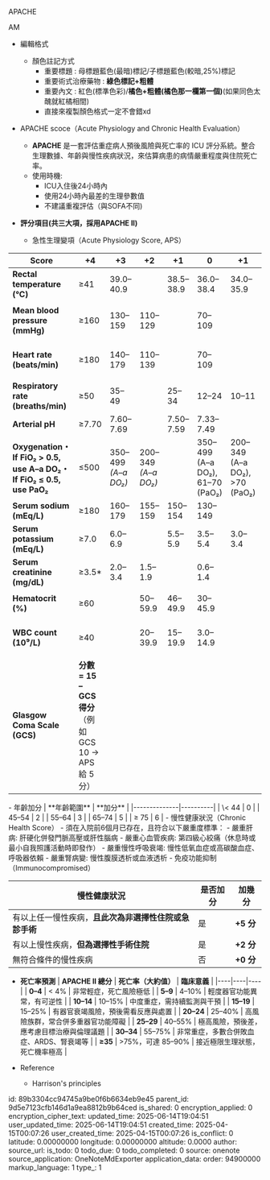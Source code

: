 APACHE

AM

- 編輯格式
  - 顏色註記方式
    - 重要標題 : 母標題藍色(最暗)標記/子標題藍色(較暗,25%)標記
    - 重要術式治療藥物 : **綠色標記+粗體**
    - 重要內文 : 紅色(標準色彩)/**橘色+粗體(橘色那一欄第一個)**(如果同色太醜就紅橘相間)
    - 直接來複製顏色格式一定不會錯xd

- APACHE scoce（Acute Physiology and Chronic Health Evaluation）
  - **APACHE** 是一套評估重症病人預後風險與死亡率的 ICU 評分系統。整合生理數據、年齡與慢性疾病狀況，來估算病患的病情嚴重程度與住院死亡率。
  - 使用時機:
    - ICU入住後24小時內
    - 使用24小時內最差的生理參數值
    - 不建議重複評估（與SOFA不同)
- **評分項目(共三大項，採用APACHE II)**
  - 急性生理變項（Acute Physiology Score, APS）
<table>
<colgroup>
<col style="width: 19%" />
<col style="width: 8%" />
<col style="width: 8%" />
<col style="width: 7%" />
<col style="width: 8%" />
<col style="width: 9%" />
<col style="width: 9%" />
<col style="width: 8%" />
<col style="width: 9%" />
<col style="width: 9%" />
</colgroup>
<thead>
<tr class="header">
<th><strong>Score</strong></th>
<th><strong>+4</strong></th>
<th><strong>+3</strong></th>
<th><strong>+2</strong></th>
<th><strong>+1</strong></th>
<th><strong>0</strong></th>
<th><strong>+1</strong></th>
<th><strong>+2</strong></th>
<th><strong>+3</strong></th>
<th><strong>+4</strong></th>
</tr>
</thead>
<tbody>
<tr class="odd">
<td><strong>Rectal temperature (°C)</strong></td>
<td>≥41</td>
<td>39.0–40.9</td>
<td></td>
<td>38.5–38.9</td>
<td>36.0–38.4</td>
<td>34.0–35.9</td>
<td>32.0–33.9</td>
<td>30.0–31.9</td>
<td>≤29.9</td>
</tr>
<tr class="even">
<td><strong>Mean blood pressure (mmHg)</strong></td>
<td>≥160</td>
<td>130–159</td>
<td>110–129</td>
<td></td>
<td><p>70–109</p>
<p></p></td>
<td></td>
<td><p>50–69</p>
<p></p></td>
<td></td>
<td><p>≤49</p>
<p></p></td>
</tr>
<tr class="odd">
<td><strong>Heart rate (beats/min)</strong></td>
<td>≥180</td>
<td>140–179</td>
<td>110–139</td>
<td></td>
<td><p>70–109</p>
<p></p></td>
<td></td>
<td>55–69</td>
<td>40–54</td>
<td>≤39</td>
</tr>
<tr class="even">
<td><strong>Respiratory rate (breaths/min)</strong></td>
<td>≥50</td>
<td>35–49</td>
<td></td>
<td>25–34</td>
<td>12–24</td>
<td>10–11</td>
<td>6–9</td>
<td></td>
<td><p>≤5</p>
<p></p></td>
</tr>
<tr class="odd">
<td><strong>Arterial pH</strong></td>
<td>≥7.70</td>
<td>7.60–7.69</td>
<td></td>
<td>7.50–7.59</td>
<td>7.33–7.49</td>
<td></td>
<td>7.25–7.32</td>
<td>7.15–7.24</td>
<td>&lt;7.15</td>
</tr>
<tr class="even">
<td><strong>Oxygenation・If FiO₂ &gt; 0.5, use A–a DO₂・If FiO₂ ≤ 0.5, use PaO₂</strong></td>
<td><p>≤500</p>
<p></p></td>
<td>350–499 <em>(A–a DO₂)</em></td>
<td>200–349 <em>(A–a DO₂)</em></td>
<td></td>
<td>350–499 (A–a DO₂), 61–70 (PaO₂)</td>
<td>200–349 (A–a DO₂), &gt;70 (PaO₂)</td>
<td></td>
<td>&lt;200 (A–a DO₂), 55–60 (PaO₂)</td>
<td>&lt;55 (PaO₂)</td>
</tr>
<tr class="odd">
<td><strong>Serum sodium (mEq/L)</strong></td>
<td>≥180</td>
<td>160–179</td>
<td>155–159</td>
<td>150–154</td>
<td>130–149</td>
<td></td>
<td>120–129</td>
<td>111–119</td>
<td>≤110</td>
</tr>
<tr class="even">
<td><strong>Serum potassium (mEq/L)</strong></td>
<td>≥7.0</td>
<td>6.0–6.9</td>
<td></td>
<td>5.5–5.9</td>
<td>3.5–5.4</td>
<td>3.0–3.4</td>
<td>2.5–2.9</td>
<td></td>
<td><p>&lt;2.5</p>
<p></p></td>
</tr>
<tr class="odd">
<td><strong>Serum creatinine (mg/dL)</strong></td>
<td>≥3.5*</td>
<td>2.0–3.4</td>
<td>1.5–1.9</td>
<td></td>
<td>0.6–1.4</td>
<td></td>
<td><p>&lt;0.6</p>
<p></p></td>
<td></td>
<td></td>
</tr>
<tr class="even">
<td><strong>Hematocrit (%)</strong></td>
<td>≥60</td>
<td></td>
<td>50–59.9</td>
<td>46–49.9</td>
<td>30–45.9</td>
<td></td>
<td>20–29.9</td>
<td></td>
<td><p>&lt;20</p>
<p></p></td>
</tr>
<tr class="odd">
<td><strong>WBC count (10⁹/L)</strong></td>
<td>≥40</td>
<td></td>
<td>20–39.9</td>
<td>15–19.9</td>
<td>3.0–14.9</td>
<td></td>
<td><p>1.0–2.9</p>
<p></p></td>
<td></td>
<td><p>&lt;1.0</p>
<p></p></td>
</tr>
<tr class="even">
<td><strong>Glasgow Coma Scale (GCS)</strong></td>
<td><strong>分數 = 15 – GCS 得分</strong>（例如 GCS 10 → APS 給 5 分）</td>
<td></td>
<td></td>
<td></td>
<td></td>
<td></td>
<td></td>
<td></td>
<td></td>
</tr>
</tbody>
</table>
- 年齡加分
| **年齡範圍** | **加分** |
|--------------|----------|
| \< 44        | 0        |
| 45–54        | 2        |
| 55–64        | 3        |
| 65–74        | 5        |
| ≥ 75         | 6        |
- 慢性健康狀況（Chronic Health Score）
  - 須在入院前6個月已存在，且符合以下嚴重度標準：
    - 嚴重肝病: 肝硬化併發門脈高壓或肝性腦病
    - 嚴重心血管疾病: 第四級心絞痛（休息時或最小自我照護活動時即發作）
    - 嚴重慢性呼吸衰竭: 慢性低氧血症或高碳酸血症、呼吸器依賴
    - 嚴重腎病變: 慢性腹膜透析或血液透析
    - 免疫功能抑制（Immunocompromised）

| **慢性健康狀況** | **是否加分** | **加幾分** |
|----|----|----|
| 有以上任一慢性疾病，**且此次為非選擇性住院或急診手術** | 是 | **+5 分** |
| 有以上慢性疾病，**但為選擇性手術住院** | 是 | **+2 分** |
| 無符合條件的慢性疾病 | 否 | **+0 分** |

- **死亡率預測**
| **APACHE II 總分** | **死亡率（大約值）** | **臨床意義** |
|----|----|----|
| **0–4** | \< 4% | 非常輕症，死亡風險極低 |
| **5–9** | 4–10% | 輕度器官功能異常，有可逆性 |
| **10–14** | 10–15% | 中度重症，需持續監測與干預 |
| **15–19** | 15–25% | 有器官衰竭風險，預後需看反應與處置 |
| **20–24** | 25–40% | 高風險族群，常合併多重器官功能障礙 |
| **25–29** | 40–55% | 極高風險，預後差，應考慮目標治療與倫理議題 |
| **30–34** | 55–75% | 非常重症，多數合併敗血症、ARDS、腎衰竭等 |
| **≥35** | \>75%，可達 85–90% | 接近極限生理狀態，死亡機率極高 |

- Reference
  - Harrison's principles



id: 89b3304cc94745a9be0f6b6634eb9e45
parent_id: 9d5e7123cfb146d1a9ea8812b9b64ced
is_shared: 0
encryption_applied: 0
encryption_cipher_text: 
updated_time: 2025-06-14T19:04:51
user_updated_time: 2025-06-14T19:04:51
created_time: 2025-04-15T00:07:26
user_created_time: 2025-04-15T00:07:26
is_conflict: 0
latitude: 0.00000000
longitude: 0.00000000
altitude: 0.0000
author: 
source_url: 
is_todo: 0
todo_due: 0
todo_completed: 0
source: onenote
source_application: OneNoteMdExporter
application_data: 
order: 94900000
markup_language: 1
type_: 1